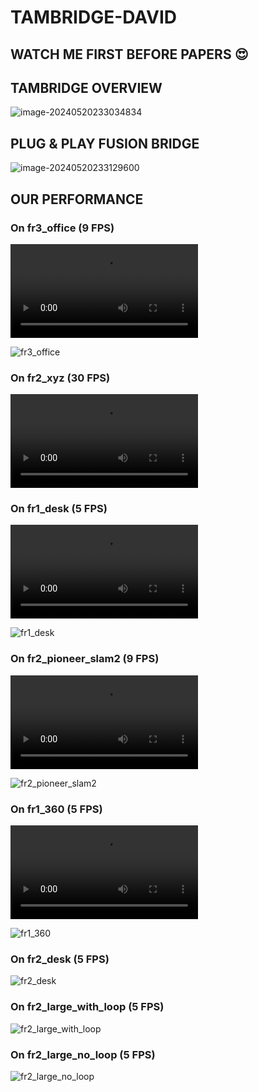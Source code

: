 # TAMBRIDGE-DAVID
## WATCH ME FIRST BEFORE PAPERS 😍

## TAMBRIDGE OVERVIEW

![image-20240520233034834](../Documents/images/image-20240520233034834.png)

## PLUG & PLAY FUSION BRIDGE

![image-20240520233129600](../Documents/images/image-20240520233129600.png)

## OUR PERFORMANCE

### On fr3_office (9 FPS)

<video src="/Users/jiangpeifeng/Downloads/fr3_office.mov"></video>

![fr3_office](https://github.com/ZeldaFromHeaven/TAMBRIDGE-DAVID/raw/main/images/image-20240520214958215.png)

### On fr2_xyz (30 FPS)

<video src="/Users/jiangpeifeng/Downloads/fr2_xyz.mov"></video>

### On fr1_desk (5 FPS)

<video src="/Users/jiangpeifeng/Downloads/fr1_desk.mov"></video>

![fr1_desk](https://github.com/ZeldaFromHeaven/TAMBRIDGE-DAVID/raw/main/images/image-20240520215032060.png)

### On fr2_pioneer_slam2 (9 FPS)

<video src="/Users/jiangpeifeng/Downloads/fr1_pioneer_slam2.mov"></video>

![fr2_pioneer_slam2](https://github.com/ZeldaFromHeaven/TAMBRIDGE-DAVID/raw/main/image-20240520215634993.png)

### On fr1_360 (5 FPS)

<video src="/Users/jiangpeifeng/Downloads/fr1_360.mov"></video>

![fr1_360](https://github.com/ZeldaFromHeaven/TAMBRIDGE-DAVID/raw/main/images/image-20240520215833254.png)

### On fr2_desk (5 FPS)

![fr2_desk](https://github.com/ZeldaFromHeaven/TAMBRIDGE-DAVID/raw/main/image-20240520215909232.png)

### On fr2_large_with_loop (5 FPS)

![fr2_large_with_loop](https://github.com/ZeldaFromHeaven/TAMBRIDGE-DAVID/raw/main/images/image-20240520215947140.png)


### On fr2_large_no_loop (5 FPS)

![fr2_large_no_loop](https://github.com/ZeldaFromHeaven/TAMBRIDGE-DAVID/raw/main/images/image-20240520220019547.png)
